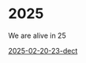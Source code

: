 # 2025

We are alive in 25

[2025-02-20-23-dect]( https://theo-armour.github.io/2025/aceit/2025-02-20-23-dect.md)

